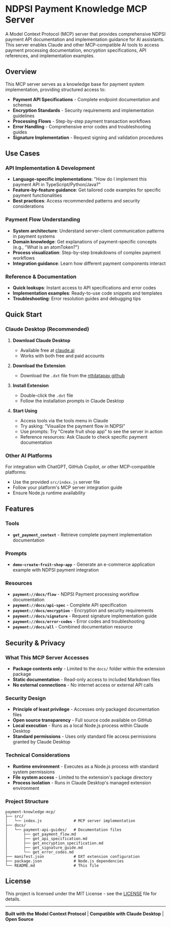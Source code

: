 # NDPSI Payment Knowledge MCP Server

A Model Context Protocol (MCP) server that provides comprehensive NDPSI payment API documentation and implementation guidance for AI assistants. This server enables Claude and other MCP-compatible AI tools to access payment processing documentation, encryption specifications, API references, and implementation examples.

## Overview

This MCP server serves as a knowledge base for payment system implementation, providing structured access to:

- **Payment API Specifications** - Complete endpoint documentation and schemas
- **Encryption Standards** - Security requirements and implementation guidelines  
- **Processing Flows** - Step-by-step payment transaction workflows
- **Error Handling** - Comprehensive error codes and troubleshooting guides
- **Signature Implementation** - Request signing and validation procedures

## Use Cases

### API Implementation & Development
- **Language-specific implementations**: "How do I implement this payment API in TypeScript/Python/Java?"
- **Feature-by-feature guidance**: Get tailored code examples for specific payment functionalities
- **Best practices**: Access recommended patterns and security considerations

### Payment Flow Understanding
- **System architecture**: Understand server-client communication patterns in payment systems
- **Domain knowledge**: Get explanations of payment-specific concepts (e.g., "What is an atomToken?")
- **Process visualization**: Step-by-step breakdowns of complex payment workflows
- **Integration guidance**: Learn how different payment components interact

### Reference & Documentation
- **Quick lookups**: Instant access to API specifications and error codes
- **Implementation examples**: Ready-to-use code snippets and templates
- **Troubleshooting**: Error resolution guides and debugging tips

## Quick Start

### Claude Desktop (Recommended)

1. **Download Claude Desktop**
   - Available free at [claude.ai](https://claude.ai)
   - Works with both free and paid accounts

2. **Download the Extension**
   - Download the `.dxt` file from the [nttdatapay github](https://github.com/nttdatapay/mcp-agent)

3. **Install Extension**
   - Double-click the `.dxt` file
   - Follow the installation prompts in Claude Desktop

4. **Start Using**
   - Access tools via the tools menu in Claude
   - Try asking: "Visualize the payment flow in NDPSI"
   - Use prompts: Try "Create fruit shop app" to see the server in action
   - Reference resources: Ask Claude to check specific payment documentation

### Other AI Platforms

For integration with ChatGPT, GitHub Copilot, or other MCP-compatible platforms:

- Use the provided `src/index.js` server file
- Follow your platform's MCP server integration guide
- Ensure Node.js runtime availability

## Features

### Tools
- **`get_payment_context`** - Retrieve complete payment implementation documentation

### Prompts  
- **`demo-create-fruit-shop-app`** - Generate an e-commerce application example with NDPSI payment integration

### Resources
- **`payment://docs/flow`** - NDPSI Payment processing workflow documentation
- **`payment://docs/api-spec`** - Complete API specification
- **`payment://docs/encryption`** - Encryption and security requirements
- **`payment://docs/signature`** - Request signature implementation guide
- **`payment://docs/error-codes`** - Error codes and troubleshooting
- **`payment://docs/all`** - Combined documentation resource

## Security & Privacy

### What This MCP Server Accesses

- **Package contents only** - Limited to the `docs/` folder within the extension package
- **Static documentation** - Read-only access to included Markdown files
- **No external connections** - No internet access or external API calls

### Security Design

- **Principle of least privilege** - Accesses only packaged documentation files
- **Open source transparency** - Full source code available on GitHub
- **Local execution** - Runs as a local Node.js process within Claude Desktop
- **Standard permissions** - Uses only standard file access permissions granted by Claude Desktop

### Technical Considerations

- **Runtime environment** - Executes as a Node.js process with standard system permissions
- **File system access** - Limited to the extension's package directory
- **Process isolation** - Runs in Claude Desktop's managed extension environment



### Project Structure

```
payment-knowledge-mcp/
├── src/
│   └── index.js              # MCP server implementation
├── docs/
│   └── payment-api-guides/   # Documentation files
│       ├── get_payment_flow.md
│       ├── get_api_specification.md
│       ├── get_encryption_specification.md
│       ├── get_signature_guide.md
│       └── get_error_codes.md
├── manifest.json             # DXT extension configuration
├── package.json              # Node.js dependencies
└── README.md                 # This file
```


## License

This project is licensed under the MIT License - see the [LICENSE](LICENSE) file for details.

---

**Built with the Model Context Protocol** | **Compatible with Claude Desktop** | **Open Source**